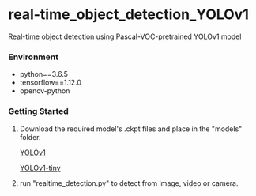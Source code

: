 # real-time_object_detection_YOLOv1
Real-time object detection using Pascal-VOC-pretrained YOLOv1 model
### Environment

- python==3.6.5
- tensorflow==1.12.0
- opencv-python


### Getting Started

1. Download the required model's .ckpt files and place in the "models" folder.

   [YOLOv1](https://drive.google.com/file/d/0B2JbaJSrWLpza08yS2FSUnV2dlE/view?usp=sharing)

   [YOLOv1-tiny](https://drive.google.com/file/d/0B2JbaJSrWLpza0FtQlc3ejhMTTA/view?usp=sharing)

2. run "realtime_detection.py" to detect from image, video or camera.


